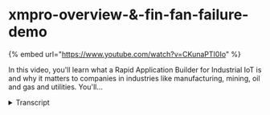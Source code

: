 # xmpro-overview-&-fin-fan-failure-demo
{% embed url="https://www.youtube.com/watch?v=CKunaPTI0Io" %}



In this video, you'll learn what a Rapid Application Builder for Industrial IoT is and why it matters to companies in industries like manufacturing, mining, oil and gas and utilities. You'll...
<details>
<summary>Transcript</summary>In this video, you'll learn what a Rapid Application Builder for Industrial IoT is and why it matters to companies in industries like manufacturing, mining, oil and gas and utilities. You'll...
in this presentation I'll quickly run

you through what a rapid industrial I at

the application Boulder is an approach

around this is how can you very quickly

build out in a lean way a Minimum Viable

Product where you can test hypotheses

because quite often we find this IOT

things is quite new for a lot of

organizations they don't really know how

to start that I know where the ROI is

going to be and really it's a discovery

kind of process so using a lean approach

where you start off with a Minimum

Viable Product and what do we need to

build out what hypothesis do we need to

test how do we check that the data comes

through this can be done in X and

probably a very very quick and easy

visual way and once you've found those

use cases where there is ROI and there's

a meaningful business case you can then

look at how do i scale this out to the

enterprise and all of this is just so

that we can realize quick time to value

and then spend time and resources and

money on on things that don't work well

so when you look at X and prototypical

we call the mega use cases or big

buckets of problems that we solve what a

lot of organizations are currently

looking at how can we become smart at

our operations and things like

maintenance it's quite at the forefront

but it's just one typical use case that

sits inside this predictive operations

operational intelligence how do I make

sure I'm not blindsided I know I have

this real-time situational awareness in

terms of operational excellence again

safety quality asset integrity key big

buckets of problems that many of the

customers are looking to address

likewise with operational risk how can

we look at it from a loss prevention and

tracking how do we make sure that we

know where risk events are and how we

can potentially mitigate them how can we

run a digital business where we do

digital transformation how can we

integrate different operations and have

that visibility across them

and one of the one of the key things

that we got out quite often find us how

can we respond to events quickly how can

we reduce the latency between when

events happen and when we take action

and quite often that relates back to

things like process health where what is

the overall status of the different

areas of my business process and so that

I have that awareness so that I can

respond quickly to two things that might

impact my business and lastly one of the

key things around running businesses

these days is making sure that you have

customers that you have a good custom

and employee experience and again

real-time responsiveness is becoming

more and more a key part of that

and so looking at Exim Pro what is it

well it's essentially a model driven

application builder by model driven we

mean we can drag and drop blocks on you

and in a visual way we can construct

what the problem is

what it does it's essentially the

software glue that connects real-time

data sources to analytics whether it's

simple analytics or complex analytics

and then what we really want these

actions that come out of the business so

how do we connect this to actions like

work orders or any other business

processes or even workflows that might

be customized and what it means for

organizations that that that leverage

this capability is that their subject

matter experts like the engineers

technicians and architects can create

and deploy in a very agile a way as I

mentioned earlier from a lean approach

perspective in an agile way and in an

iterative way real-time IOT applications

that can serve a range of different use

cases so it's not just a single problem

that you can solve but you can use this

approach and reuse the blocks on here to

address multiple challenges inside them

inside the business and the whole

objective is to do this with as little

coding as possible and most of it in the

usual in the visual user interface that

you see

so what does ex-emperor consist of there

are two main components we talk about

the agile design studio and this is

typically where we design applications

and components for that and I'll take

you show you an example of that and then

how do we plot deploy this in the action

console where we take action the best

way to show you what that is and how it

works is actually to do a quick

demonstration in the demonstration are

we talking about fan fans and a fan fan

you can see the flatbed truck this is

typically the units that fit on top of a

cooling tower in an industrial plant

typically typically used in mining oil

and gas and energy and utilities and

broad range of those industries and

again if you look at the impact of this

if one of those fan fans file you have

to shut down the whole cooling tower

operation which in in in again quite

often impacts the operations and

sometimes you have to even shut down

your whole operations plant some

customers run hundreds some literally

run thousands of these inside the

organization and if if the bearings wear

out and we have misalignment on any of

these shafts here the vibration on these

fans will shake the whole building

depart so let me quickly show you how we

address this kind of problem inside

ex-emperor so this is a typical user

interface for an engineer this is called

the ex-emperor use case manager and inia

I can see multiple different use cases

or problems that I'm trying to solve

inside the business so it might be

anything from monitoring power and

variable speed motors it could be the

fan fans which we will discuss in this

example it could be vibration analysis

logistics deviation failure of

deliveries but access monitoring and up

and but mining bearing failure so as you

can see as an engineer I can address

multiple different

business problems in the in the use case

manager so with the fan fans those

massive big fan fans on the top of the

cooling tower we will start off with a

very basic model and quite often we find

this is our customers go through the

process as they as they get more

sophisticated as they get more data and

as they understand the problem that

they're trying to solve them much better

that will go through a more going from a

basic model like we have here to more

advanced which I will also show in this

example so before I go into the backend

and how a lot of this constructed let me

quickly run you through the logic of

what we seen here so we're going to get

a vibration and temperature which is

currently stored in our in a historian

system in this instance always icesoft

so the vibration and the temperature on

the on the shaft and bearing that all

that fan fan in place and from the ERM

system in the process it management or

the as an intelligence network or

depending on on which system you use to

store the mic and model for example

we'll get some information some

contextual information around the fan

fan in this instance we want to know

which make and model it is so we can

pass that together by combining it with

to a machine learning model that will

give us a prediction whether this

machine this fan fan is likely to fail

if it is likely to fail we will just

very simply create a work order so a

very simple model again we take

vibration and temperature data we

combine that with model and make and

model information run a machine learning

model get a prediction if this is going

to fail and if it's going to fail

creative work order inside the eim

system now the way that we bring

information in or we have a concept of

extensible library so this this means we

can extend the library

you can extend the library or your

systems integrator for example could

extend the library of what we call

listeners or data sources where we can

bring data from this is a small subset

of available listeners transformations

how can we change the information like

you can see we can combine the

information contextualized those are

typically transformations and that we

can do it can even run scripts there to

do very specific data cleanup if the

missing value substituted for example

doesn't address your specific

requirement bringing in context as I

mentioned previously we wanted to bring

in the Mikan model from a certain for

certain piece of equipment again

extensible library concept so very easy

for us to add additional library

components and we can add it you can add

it and your systems integrator can also

add it action agents this is what at the

india what do we want it to do so action

agents again broad range of action

agents built on the exact same

extensible library construct so that you

can add new specific applications that

you may have in your business where you

want to send the data to and then lastly

statistical and other mathematical

functions for example doing forcefully

transformations running or scripts from

an analytics perspective if you have

your own algorithms all of these are

available as drag and drop items once

I've dragged the item on I can configure

the properties so what you'll see in

this instance with this RSI example this

is the RSI server setup so and this

looks actually looks at the asset

framework structure that is inside I was

also so it will expose all the

properties and values of the underlying

services that have connect what we're

doing here is we we because it's not a

real-time streaming data source which we

will California by having a channel to

push it to well you have to pull the

date that we did every 10 seconds

and we do it based on the specific asset

framework we'll be looking for the

information so very easy for an engineer

or a subject matter expert to construct

these once the the blocks are deployed

and this is typically done within the IT

organization to ensure governance access

controls and security everything that we

need around IT governance and once it is

available and published it then becomes

object that the engineer someone like

that can drag on let's step onto a

little bit more of a sophisticated

example of this our fan fans are very

very basic very simple but you can see

how we can monitor real-time for certain

conditions I'm going to jump right to

the extended model I'm skipping the one

in the middle and in this extended model

it is essentially exactly the same

process we are reading data evaporation

and temperature from here we're bringing

an information make and model from the

manufacturer here we run that exact same

predictive model to see if it's likely

to fail if it is likely to fail we want

to take certain actions so I want to

publish to a dashboard

I want to send out a SMS and we want to

in the XM Pro action management side of

things want to create failure mode

analysis root cause analysis push it

with visualization dashboards what we

also do with the same data so by

broadcasting the data over here and

broadcasting it over here we can now

call a second predictive model now that

we know it is likely to file we can call

a second predictive model which will

dictate will will give us a remaining

useful life so say for example in this

instance we get a remaining useful life

of a hundred hours it means we have a

window of opportunity to maintain that

piece of equipment within a hundred

hours the challenge with that is way in

the hundred hours is the best time to do

that

and with XM Pro as you can see you can

join multiple algorithms and logical

components

and analytics together so by joining is

a first predictive model a second

predictive model and a third

optimization model with this one we'll

look at production schedules customer

orders at maintenance work orders and

find the best slot to do the maintenance

so for example if this was a hundred

hours we have a window of remaining

useful life we may find the most optimum

slot to do any maintenance is 62 hours

and we would then also go and look

inside the EAM system against that

specific equipment identifying critical

space and see if that if those spares

are available if it is we will then go

and check if there is a work order if

there is currently a work order we'll

check whether it's at the 62 hour point

if not we can create the work order

there or we can put it in the task list

of the work of the maintenance planner

to create the work order inside the 62

hour time frame if there's no work order

then we create it so as you can see the

same approach but in this instance a

little bit more expansive in terms of

being able to create work orders based

on three predictive models one is it

going to file yes what's remaining is

4life hundred hours what's the best

maintenance lot 62 hours do we have

space and through this whole process

we've collected all the data that we

need to create a really smart and

intelligent work orders again the same

logic applies for creating actions so if

I create a work order for example in

here this is the the back end to do that

and if I want to map the data by

clicking on the on the arrow I can now

map as you can see I can map my my data

fields coming in to what the integration

component expects on the other side the

last thing that I want to do and show

you in years now that we have this

running so now that we've set this up

can run this model and this is a key

element of XM products not just to have

a visual model but how do you execute

the model how do you now run it and push

the data through and in this example

what you'll see is it starts the

different services and if the service

starts successfully it will turn green

if there's a challenge or a problem with

any of the services don't start up or

doesn't function properly and the blocks

will turn red instead of the instead of

the green that you see here and that'll

give you what the current health the

status is what you see now is a system

where it actually pumps the data through

so it reads the information from all of

this combines the information and run

the predictive models and create the

work orders on the on the back inside so

let me stop this and again it's now

stops all the underlying services this

could be deployed in a hybrid

environment so this could be run on

premise this core part could be run on

the cloud and this part could be run

back on premise it's a key deployment

benefit of using X and Pro is that not

all your data needs to reside on premise

not all your data needs to reside in a

cloud you can construct these so that

the pubsub model the publication of this

one we are publishing with in the end

where this one subscribe is dictated by

the ex-emperor orchestration engine very

powerful approach and feature so with

that it concludes the the overview of

how X and Pro you can set up real-time

data listening capability and how it can

create actions based on the analytics

that you apply to it
</details>